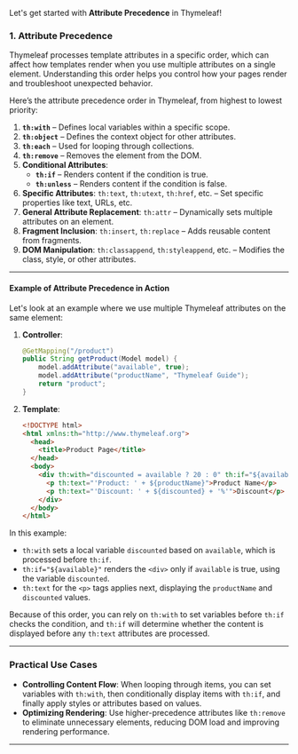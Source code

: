 Let's get started with **Attribute Precedence** in Thymeleaf!

### 1. Attribute Precedence

Thymeleaf processes template attributes in a specific order, which can affect how templates render when you use multiple attributes on a single element. Understanding this order helps you control how your pages render and troubleshoot unexpected behavior.

Here’s the attribute precedence order in Thymeleaf, from highest to lowest priority:

1. **`th:with`** – Defines local variables within a specific scope.
2. **`th:object`** – Defines the context object for other attributes.
3. **`th:each`** – Used for looping through collections.
4. **`th:remove`** – Removes the element from the DOM.
5. **Conditional Attributes**: 
   - **`th:if`** – Renders content if the condition is true.
   - **`th:unless`** – Renders content if the condition is false.
6. **Specific Attributes**: `th:text`, `th:utext`, `th:href`, etc. – Set specific properties like text, URLs, etc.
7. **General Attribute Replacement**: `th:attr` – Dynamically sets multiple attributes on an element.
8. **Fragment Inclusion**: `th:insert`, `th:replace` – Adds reusable content from fragments.
9. **DOM Manipulation**: `th:classappend`, `th:styleappend`, etc. – Modifies the class, style, or other attributes.

---

#### Example of Attribute Precedence in Action

Let's look at an example where we use multiple Thymeleaf attributes on the same element:

1. **Controller**:

   ```java
   @GetMapping("/product")
   public String getProduct(Model model) {
       model.addAttribute("available", true);
       model.addAttribute("productName", "Thymeleaf Guide");
       return "product";
   }
   ```

2. **Template**:

   ```html
   <!DOCTYPE html>
   <html xmlns:th="http://www.thymeleaf.org">
     <head>
       <title>Product Page</title>
     </head>
     <body>
       <div th:with="discounted = available ? 20 : 0" th:if="${available}">
         <p th:text="'Product: ' + ${productName}">Product Name</p>
         <p th:text="'Discount: ' + ${discounted} + '%'">Discount</p>
       </div>
     </body>
   </html>
   ```

In this example:
- `th:with` sets a local variable `discounted` based on `available`, which is processed before `th:if`.
- `th:if="${available}"` renders the `<div>` only if `available` is true, using the variable `discounted`.
- `th:text` for the `<p>` tags applies next, displaying the `productName` and `discounted` values.

Because of this order, you can rely on `th:with` to set variables before `th:if` checks the condition, and `th:if` will determine whether the content is displayed before any `th:text` attributes are processed.

---

### Practical Use Cases

- **Controlling Content Flow**: When looping through items, you can set variables with `th:with`, then conditionally display items with `th:if`, and finally apply styles or attributes based on values.
- **Optimizing Rendering**: Use higher-precedence attributes like `th:remove` to eliminate unnecessary elements, reducing DOM load and improving rendering performance.

---
